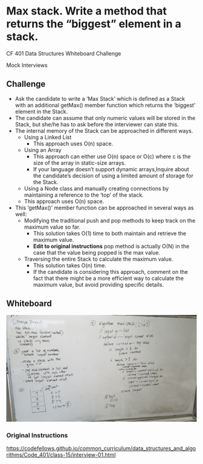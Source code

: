 # Max stack. Write a method that returns the “biggest” element in a stack.
CF 401 Data Structures Whiteboard Challenge

Mock Interviews

## Challenge
- Ask the candidate to write a ‘Max Stack’ which is defined as a Stack with an additional getMax() member function which returns the ‘biggest’ element in the Stack.
- The candidate can assume that only numeric values will be stored in the Stack, but she/he has to ask before the interviewer can state this.
- The internal memory of the Stack can be approached in different ways.
    - Using a Linked List
        - This approach uses O(n) space.
    - Using an Array
        - This approach can either use O(n) space or O(c) where c is the size of the array in static-size arrays.
        - If your language doesn’t support dynamic arrays,Inquire about the candidate’s decision of using a limited amount of storage for the Stack.
    - Using a Node class and manually creating connections by maintaining a reference to the ‘top’ of the stack.
    - This approach uses O(n) space.
- This ‘getMax()’ member function can be approached in several ways as well:
    - Modifying the traditional push and pop methods to keep track on the maximum value so far.
        - This solution takes O(1) time to both maintain and retrieve the maximum value.
        - **Edit to original instructions** pop method is actually O(N) in the case that the value being popped is the max value.
    - Traversing the entire Stack to calculate the maximum value.
        - This solution takes O(n) time.
        - If the candidate is considering this approach, comment on the fact that there might be a more efficient way to calculate the maximum value, but avoid providing specific details.

## Whiteboard
![whiteboard](../../assets/max_stack.jpg)

### Original Instructions
https://codefellows.github.io/common_curriculum/data_structures_and_algorithms/Code_401/class-15/interview-01.html
